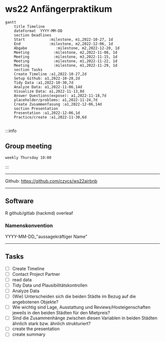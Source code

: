 # ws22 Anfängerpraktikum
```mermaid
gantt
    title Timeline
    dateFormat  YYYY-MM-DD
    section Deadlines
    Start           :milestone, m1,2022-10-27, 1d
    End             :milestone, m2,2022-12-06, 1d
    Abgabe             :milestone, m2,2022-12-20, 1d
    Meeting           :milestone, m2,2022-11-08, 1d
    Meeting           :milestone, m3,2022-11-15, 1d
    Meeting           :milestone, m1,2022-11-22, 1d
    Meeting           :milestone, m1,2022-11-29, 1d   
    section Tasks
    Create Timeline :a1,2022-10-27,2d
    Setup Github: a1,2022-10-28,2d
    Tidy Data :a1,2022-10-30,7d
    Analyze Data: a1,2022-11-06,14d
    Visualize Data: a1,2022-11-13,8d
    Answer Questions(expose): a1,2022-11-18,7d
    placeholder/problems: a1,2022-11-24,7d
    Create Zusammenfasung :a1,2022-12-06,14d
    section Presentation
    Presentation :a1,2022-12-06,1d
    Practice/create :a1,2022-11-30,6d
    
```


:::info
## Group meeting
 	weekly Thursday 10:00
:::

---

Github: https://github.com/czycs/ws22airbnb


---
## Software

R
github/gitlab
(hackmd)
overleaf

### Namenskonvention
YYYY-MM-DD_"aussagekräftiger Name"


---
## Tasks
- [ ] Create Timeline
- [ ] Contact Project Partner
- [ ] read data
- [ ] Tidy Data und Plausibilitätskontrollen
- [ ] Analyze Data
- [ ] (Wie) Unterscheiden sich die beiden Städte im Bezug auf die angebotenen Objekte?
- [ ] Wie wichtig sind Lage, Ausstattung und Reviews/Hosteigenschaften jeweils in den beiden Städten für den Mietpreis?
- [ ] Sind die Zusammenhänge zwischen diesen Variablen in beiden Städten ähnlich stark bzw. ähnlich strukturiert?
- [ ] create the presentation
- [ ] create summary

#
